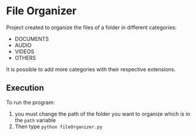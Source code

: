 # File Organizer

Project created to organize the files of a folder in different categories:
* DOCUMENTS
* AUDIO
* VIDEOS
* OTHERS

It is possible to add more categories with their respective extensions.

## Execution
To run the program:
1. you must change the path of the folder you want to organize which is in the `path` variable
2. Then type `python fileOrganizer.py`